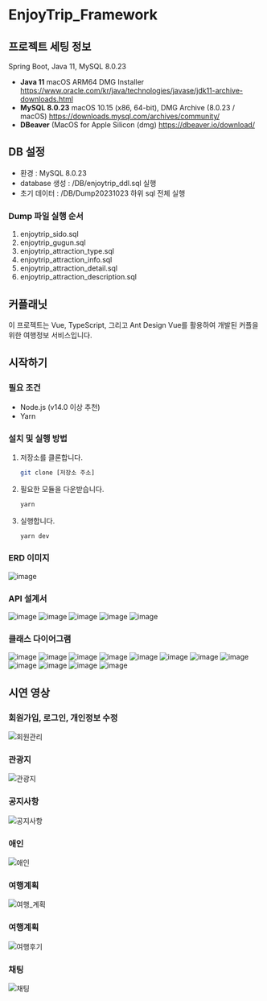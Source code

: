 # EnjoyTrip_Framework

## 프로젝트 세팅 정보
Spring Boot, Java 11, MySQL 8.0.23 

- **Java 11** macOS ARM64 DMG Installer 
  https://www.oracle.com/kr/java/technologies/javase/jdk11-archive-downloads.html
- **MySQL 8.0.23**  macOS 10.15 (x86, 64-bit), DMG Archive (8.0.23 / macOS)
  https://downloads.mysql.com/archives/community/
- **DBeaver** (MacOS for Apple Silicon (dmg)
  https://dbeaver.io/download/


## DB 설정
- 환경 : MySQL 8.0.23
- database 생성 : /DB/enjoytrip_ddl.sql 실행
- 초기 데이터 : /DB/Dump20231023 하위 sql 전체 실행

### Dump 파일 실행 순서
1. enjoytrip_sido.sql
2. enjoytrip_gugun.sql	
3. enjoytrip_attraction_type.sql	
4. enjoytrip_attraction_info.sql	
5. enjoytrip_attraction_detail.sql	
6. enjoytrip_attraction_description.sql	

## 커플래닛

이 프로젝트는 Vue, TypeScript, 그리고 Ant Design Vue를 활용하여 개발된 커플을 위한 여행정보 서비스입니다.

## 시작하기

### 필요 조건

- Node.js (v14.0 이상 추천)
- Yarn

### 설치 및 실행 방법

1. 저장소를 클론합니다.
   ```bash
   git clone [저장소 주소]
   ```
2. 필요한 모듈을 다운받습니다.
   ```bash
   yarn
   ```
3. 실행합니다.
   ```bash
   yarn dev
   ```

### ERD 이미지
![image](/uploads/cd39955d4abd7a83044b23bc2c03bfb0/image.png)

### API 설계서
![image](/uploads/3e8c2b7b3025661ca185d62984443c7f/image.png)
![image](/uploads/707fadfe4519b8013cbb3be11ef8944d/image.png)
![image](/uploads/a693ea26b23c5aad097e87f802312460/image.png)
![image](/uploads/0e3e0d0751b860cacb8e15e7fa2fadf3/image.png)
![image](/uploads/53d147e06a24071c986adfccb818669b/image.png)

### 클래스 다이어그램 
![image](/uploads/4a0415dbbf65adc7f997ec343092e6c9/image.png)
![image](/uploads/a54edfebe123ac51a4d592ce7a7f9b8e/image.png)
![image](/uploads/ae97dc2ea355252fc73c0285dfa52c63/image.png)
![image](/uploads/e54adbb98c76000baf69a7fa03c54f2a/image.png)
![image](/uploads/58337ff10eefa48fb6743b6c0919e99f/image.png)
![image](/uploads/08487bfe3ee4ed0214b2c3ae73d1b426/image.png)
![image](/uploads/f9f673e809a8f216a60f9f7a500efd21/image.png)
![image](/uploads/28be6d477aa9cec53e893555e2aceb34/image.png)
![image](/uploads/c7c70931fe1a03a5d2dbee3e178115ed/image.png)
![image](/uploads/25a4c08ad05b38f9caea2c389a05e12e/image.png)
![image](/uploads/3fbf2ada20c4a68cad7d4e54c4103e37/image.png)
![image](/uploads/7ba0df57c93ca295a286dca544d860c0/image.png)

## 시연 영상

### 회원가입, 로그인, 개인정보 수정
![회원관리](/uploads/c9a1a10170e1ff24e416b5c6ad6e20ab/회원관리.gif)

### 관광지
![관광지](/uploads/6bd2434fb94f52145a500bf1b7cd2e29/관광지.gif)

### 공지사항
![공지사항](/uploads/00e965ef32040e1453d627fa994c7ce7/공지사항.gif)

### 애인
![애인](/uploads/9396cc082919a37d9208617ca494e75b/애인.gif)

### 여행계획
![여행_계획](/uploads/73a63d48a5465d65b3304c26e73ce53c/여행_계획.gif)

### 여행계획
![여행후기](/uploads/2a662cf3f683946af84354c7207bff49/여행후기.gif)

### 채팅
![채팅](/uploads/e8717cb33768a177c06afe319ae5981e/채팅.gif)

